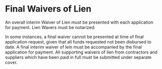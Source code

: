 # Final Waivers of Lien

An overall interim Waiver of Lien must be presented with each application for payment. Lien Wavers must be notarized.

In some instances, a final waiver cannot be presented at time of final application request, given that all funds requested not been disbursed to date. A final interim waiver of lein must be accompanied by the final application for payment. All supporting waivers of lien from contractors and suppliers which have been paid in full must be submitted under separate cover.
